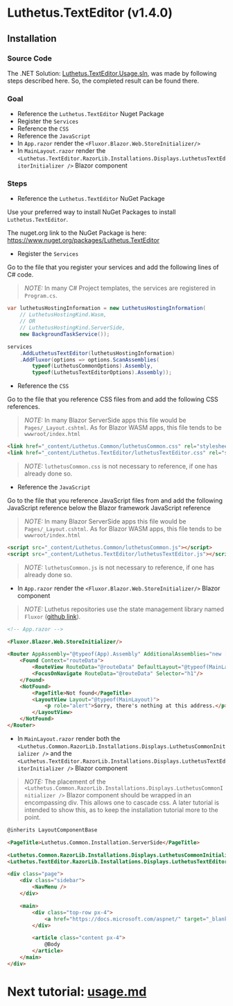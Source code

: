 # Luthetus.TextEditor (v1.4.0)

## Installation

### Source Code
The .NET Solution: [Luthetus.TextEditor.Usage.sln](../Source/Tutorials/Usage/Luthetus.TextEditor.Usage.sln),
was made by following steps described here. So, the completed result can be found there.

### Goal

- Reference the `Luthetus.TextEditor` Nuget Package
- Register the `Services`
- Reference the `CSS`
- Reference the `JavaScript`
- In `App.razor` render the `<Fluxor.Blazor.Web.StoreInitializer/>`
- In `MainLayout.razor` render the `<Luthetus.TextEditor.RazorLib.Installations.Displays.LuthetusTextEditorInitializer />` Blazor component

### Steps
- Reference the `Luthetus.TextEditor` NuGet Package

Use your preferred way to install NuGet Packages to install `Luthetus.TextEditor`.

The nuget.org link to the NuGet Package is here: https://www.nuget.org/packages/Luthetus.TextEditor

- Register the `Services`

Go to the file that you register your services and add the following lines of C# code.

> *NOTE:* In many C# Project templates, the services are registered in `Program.cs`.

```csharp
var luthetusHostingInformation = new LuthetusHostingInformation(
    // LuthetusHostingKind.Wasm,
    // OR
    // LuthetusHostingKind.ServerSide,
    new BackgroundTaskService());

services
    .AddLuthetusTextEditor(luthetusHostingInformation)
    .AddFluxor(options => options.ScanAssemblies(
        typeof(LuthetusCommonOptions).Assembly,
        typeof(LuthetusTextEditorOptions).Assembly));
```

- Reference the `CSS`

Go to the file that you reference CSS files from and add the following CSS references.

> *NOTE:* In many Blazor ServerSide apps this file would be `Pages/_Layout.cshtml`. As for Blazor WASM apps, this file tends to be `wwwroot/index.html`

```html
<link href="_content/Luthetus.Common/luthetusCommon.css" rel="stylesheet" />
<link href="_content/Luthetus.TextEditor/luthetusTextEditor.css" rel="stylesheet" />
```

> *NOTE:* `luthetusCommon.css` is not necessary to reference, if one has already done so.

- Reference the `JavaScript`

Go to the file that you reference JavaScript files from and add the following JavaScript reference below the Blazor framework JavaScript reference

> *NOTE:* In many Blazor ServerSide apps this file would be `Pages/_Layout.cshtml`. As for Blazor WASM apps, this file tends to be `wwwroot/index.html`

```html
<script src="_content/Luthetus.Common/luthetusCommon.js"></script>
<script src="_content/Luthetus.TextEditor/luthetusTextEditor.js"></script>
```

> *NOTE:* `luthetusCommon.js` is not necessary to reference, if one has already done so.

- In `App.razor` render the `<Fluxor.Blazor.Web.StoreInitializer/>` Blazor component

> *NOTE:* Luthetus repositories use the state management library named `Fluxor` ([github link](https://github.com/mrpmorris/Fluxor)).

```html
<!-- App.razor -->

<Fluxor.Blazor.Web.StoreInitializer/>

<Router AppAssembly="@typeof(App).Assembly" AdditionalAssemblies="new [] { typeof(MainLayout).Assembly }">
    <Found Context="routeData">
        <RouteView RouteData="@routeData" DefaultLayout="@typeof(MainLayout)"/>
        <FocusOnNavigate RouteData="@routeData" Selector="h1"/>
    </Found>
    <NotFound>
        <PageTitle>Not found</PageTitle>
        <LayoutView Layout="@typeof(MainLayout)">
            <p role="alert">Sorry, there's nothing at this address.</p>
        </LayoutView>
    </NotFound>
</Router>
```

- In `MainLayout.razor` render both the `<Luthetus.Common.RazorLib.Installations.Displays.LuthetusCommonInitializer />` and the  `<Luthetus.TextEditor.RazorLib.Installations.Displays.LuthetusTextEditorInitializer />` Blazor component

> *NOTE:* The placement of the `<Luthetus.Common.RazorLib.Installations.Displays.LuthetusCommonInitializer />` Blazor component should be wrapped in an encompassing div. This allows one to cascade css. A later tutorial is intended to show this, as to keep the installation tutorial more to the point.

```html
@inherits LayoutComponentBase

<PageTitle>Luthetus.Common.Installation.ServerSide</PageTitle>

<Luthetus.Common.RazorLib.Installations.Displays.LuthetusCommonInitializer />
<Luthetus.TextEditor.RazorLib.Installations.Displays.LuthetusTextEditorInitializer />

<div class="page">
    <div class="sidebar">
        <NavMenu />
    </div>

    <main>
        <div class="top-row px-4">
            <a href="https://docs.microsoft.com/aspnet/" target="_blank">About</a>
        </div>

        <article class="content px-4">
            @Body
        </article>
    </main>
</div>
```

# Next tutorial: [usage.md](./usage.md)